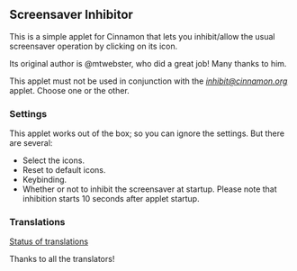 ## Screensaver Inhibitor

This is a simple applet for Cinnamon that lets you inhibit/allow the usual screensaver operation by clicking on its icon.

Its original author is @mtwebster, who did a great job! Many thanks to him.

This applet must not be used in conjunction with the *inhibit@cinnamon.org* applet. Choose one or the other.

### Settings
This applet works out of the box; so you can ignore the settings. But there are several:

  * Select the icons.
  * Reset to default icons.
  * Keybinding.
  * Whether or not to inhibit the screensaver at startup. Please note that inhibition starts 10 seconds after applet startup.

### Translations

[Status of translations](https://github.com/linuxmint/cinnamon-spices-applets/blob/translation-status-tables/.translation-tables/tables/screen-inhibit%40mtwebster.md)

Thanks to all the translators!

